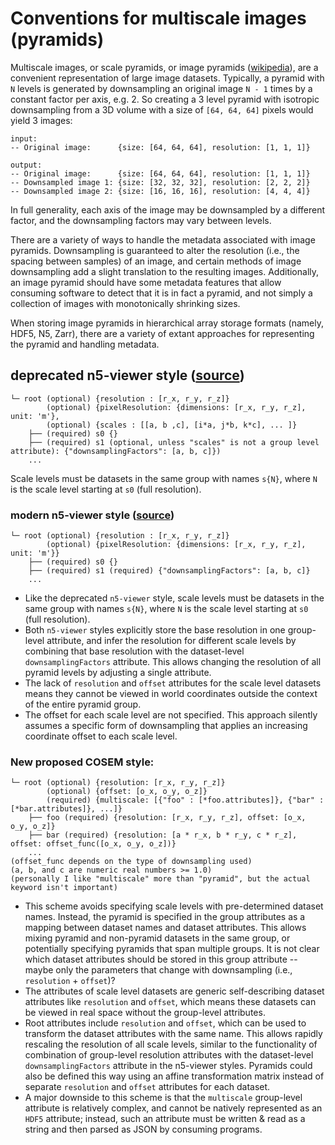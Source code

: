 # Conventions for multiscale images (pyramids)

Multiscale images, or scale pyramids, or image pyramids ([wikipedia](https://en.wikipedia.org/wiki/Pyramid_%28image_processing%29)), are a convenient representation of large image datasets. Typically, a pyramid with `N` levels is generated by downsampling an original image `N - 1` times by a constant factor per axis, e.g. 2. So creating a 3 level pyramid with isotropic downsampling from a 3D volume with a size of `[64, 64, 64]` pixels would yield 3 images:
```
input: 
-- Original image:      {size: [64, 64, 64], resolution: [1, 1, 1]}

output:
-- Original image:      {size: [64, 64, 64], resolution: [1, 1, 1]}
-- Downsampled image 1: {size: [32, 32, 32], resolution: [2, 2, 2]}
-- Downsampled image 2: {size: [16, 16, 16], resolution: [4, 4, 4]}
```
In full generality, each axis of the image may be downsampled by a different factor, and the downsampling factors may vary between levels. 

There are a variety of ways to handle the metadata associated with image pyramids. Downsampling is guaranteed to alter the resolution (i.e., the spacing between samples) of an image, and certain methods of image downsampling add a slight translation to the resulting images. Additionally, an image pyramid should have some metadata features that allow consuming software to detect that it is in fact a pyramid, and not simply a collection of images with monotonically shrinking sizes. 

When storing image pyramids in hierarchical array storage formats (namely, HDF5, N5, Zarr), there are a variety of extant approaches for representing the pyramid and handling metadata. 


## deprecated n5-viewer style ([source](https://github.com/saalfeldlab/n5-viewer/commit/4df02d4f9aadbfe4aa31fcded748fce57519a70c#diff-04c6e90faac2675aa89e2176d2eec7d8)) 
```
└─ root (optional) {resolution : [r_x, r_y, r_z]} 
        (optional) {pixelResolution: {dimensions: [r_x, r_y, r_z], unit: 'm'},
        (optional) {scales : [[a, b ,c], [i*a, j*b, k*c], ... ]}
    ├── (required) s0 {} 
    ├── (required) s1 (optional, unless "scales" is not a group level attribute): {"downsamplingFactors": [a, b, c]})
    ...
```
Scale levels must be datasets in the same group with names `s{N}`, where `N` is the scale level starting at `s0` (full resolution). 

### modern n5-viewer style ([source](https://github.com/saalfeldlab/n5-viewer/commit/36e75fd88ebcbc88a64da9fb082a28f9b46ded21#diff-04c6e90faac2675aa89e2176d2eec7d8))
```
└─ root (optional) {resolution : [r_x, r_y, r_z]}  
        (optional) {pixelResolution: {dimensions: [r_x, r_y, r_z], unit: 'm'}}
    ├── (required) s0 {} 
    ├── (required) s1 (required) {"downsamplingFactors": [a, b, c]}
    ...
```
* Like the deprecated `n5-viewer` style, scale levels must be datasets in the same group with names `s{N}`, where `N` is the scale level starting at `s0` (full resolution). 
* Both `n5-viewer` styles explicitly store the base resolution in one group-level attribute, and infer the resolution for different scale levels by combining that base resolution with the dataset-level `downsamplingFactors` attribute. This allows changing the resolution of all pyramid levels by adjusting a single attribute.
* The lack of `resolution` and `offset` attributes for the scale level datasets means they cannot be viewed in world coordinates outside the context of the entire pyramid group. 
* The offset for each scale level are not specified. This approach silently assumes a specific form of downsampling that applies an increasing coordinate offset to each scale level.

### New proposed COSEM style: 
```
└─ root (optional) {resolution: [r_x, r_y, r_z]} 
        (optional) {offset: [o_x, o_y, o_z]} 
        (required) {multiscale: [{"foo" : [*foo.attributes]}, {"bar" : [*bar.attributes]}, ...]}
    ├── foo (required) {resolution: [r_x, r_y, r_z], offset: [o_x, o_y, o_z]} 
    ├── bar (required) {resolution: [a * r_x, b * r_y, c * r_z], offset: offset_func([o_x, o_y, o_z])}
    ...
(offset_func depends on the type of downsampling used)
(a, b, and c are numeric real numbers >= 1.0)
(personally I like "multiscale" more than "pyramid", but the actual keyword isn't important)
```
* This scheme avoids specifying scale levels with pre-determined dataset names. Instead, the pyramid is specified in the group attributes as a mapping between dataset names and dataset attributes. This allows mixing pyramid and non-pyramid datasets in the same group, or potentially specifying pyramids that span multiple groups. It is not clear which dataset attributes should be stored in this group attribute -- maybe only the parameters that change with downsampling (i.e., `resolution` + `offset`)?
* The attributes of scale level datasets are generic self-describing dataset attributes like `resolution` and `offset`, which means these datasets can be viewed in real space without the group-level attributes. 
* Root attributes include `resolution` and `offset`, which can be used to transform the dataset attributes with the same name. This allows rapidly rescaling the resolution of all scale levels, similar to the functionality of combination of group-level resolution attributes with the dataset-level `downsamplingFactors` attribute in the n5-viewer styles. Pyramids could also be defined this way using an affine transformation matrix instead of separate `resolution` and `offset` attributes for each dataset. 
* A major downside to this scheme is that the `multiscale` group-level attribute is relatively complex, and cannot be natively represented as an `HDF5` attribute; instead, such an attribute must be written & read as a string and then parsed as JSON by consuming programs. 
